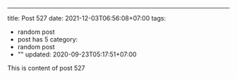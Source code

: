 ---
title: Post 527
date: 2021-12-03T06:56:08+07:00
tags:
  - random post
  - post has 5
category:
  - random post
  - ""
updated: 2020-09-23T05:17:51+07:00

This is content of post 527